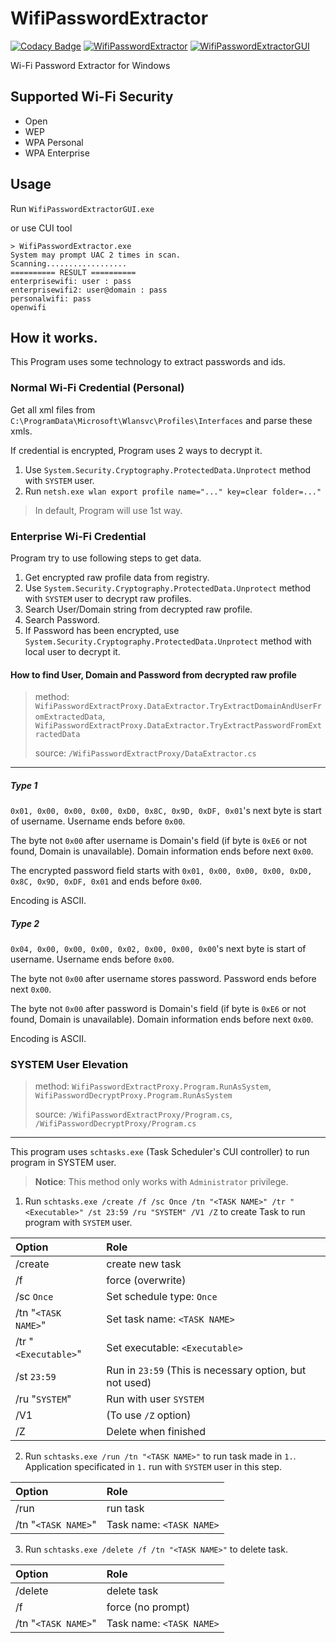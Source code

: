 # WifiPasswordExtractor

[![Codacy Badge](https://api.codacy.com/project/badge/Grade/90136e9b610f4d20b2593fe6957feb7f)](https://app.codacy.com/gh/mkaraki/WifiPasswordExtractor?utm_source=github.com&utm_medium=referral&utm_content=mkaraki/WifiPasswordExtractor&utm_campaign=Badge_Grade_Settings)
[![WifiPasswordExtractor](https://github.com/mkaraki/WifiPasswordExtractor/actions/workflows/build-cmd.yml/badge.svg)](https://github.com/mkaraki/WifiPasswordExtractor/actions/workflows/build-cmd.yml)
[![WifiPasswordExtractorGUI](https://github.com/mkaraki/WifiPasswordExtractor/actions/workflows/build-desktop.yml/badge.svg)](https://github.com/mkaraki/WifiPasswordExtractor/actions/workflows/build-desktop.yml)

Wi-Fi Password Extractor for Windows

## Supported Wi-Fi Security
- Open
- WEP
- WPA Personal
- WPA Enterprise

## Usage
Run `WifiPasswordExtractorGUI.exe`

or use CUI tool
```
> WifiPasswordExtractor.exe
System may prompt UAC 2 times in scan.
Scanning..................
========== RESULT ==========
enterprisewifi: user : pass
enterprisewifi2: user@domain : pass
personalwifi: pass
openwifi
```

## How it works.
This Program uses some technology to extract passwords and ids.

### Normal Wi-Fi Credential (Personal)
Get all xml files from `C:\ProgramData\Microsoft\Wlansvc\Profiles\Interfaces` and parse these xmls.

If credential is encrypted, Program uses 2 ways to decrypt it.
1. Use `System.Security.Cryptography.ProtectedData.Unprotect` method with `SYSTEM` user.
2. Run `netsh.exe wlan export profile name="..." key=clear folder=..."`
> In default, Program will use 1st way.

### Enterprise Wi-Fi Credential
Program try to use following steps to get data.
1. Get encrypted raw profile data from registry.
2. Use `System.Security.Cryptography.ProtectedData.Unprotect` method with `SYSTEM` user to decrypt raw profiles.
3. Search User/Domain string from decrypted raw profile.
4. Search Password.
5. If Password has been encrypted, use `System.Security.Cryptography.ProtectedData.Unprotect` method with local user to decrypt it.

#### How to find User, Domain and Password from decrypted raw profile
> method: `WifiPasswordExtractProxy.DataExtractor.TryExtractDomainAndUserFromExtractedData`, `WifiPasswordExtractProxy.DataExtractor.TryExtractPasswordFromExtractedData`
> 
> source: `/WifiPasswordExtractProxy/DataExtractor.cs`
---

##### Type 1
`0x01, 0x00, 0x00, 0x00, 0xD0, 0x8C, 0x9D, 0xDF, 0x01`'s next byte is start of username. Username ends before `0x00`.

The byte not `0x00` after username is Domain's field (if byte is `0xE6` or not found, Domain is unavailable). Domain information ends before next `0x00`.

The encrypted password field starts with `0x01, 0x00, 0x00, 0x00, 0xD0, 0x8C, 0x9D, 0xDF, 0x01` and ends before `0x00`.

Encoding is ASCII.

##### Type 2
`0x04, 0x00, 0x00, 0x00, 0x02, 0x00, 0x00, 0x00`'s next byte is start of username. Username ends before `0x00`.

The byte not `0x00` after username stores password. Password ends before next `0x00`.

The byte not `0x00` after password is Domain's field (if byte is `0xE6` or not found, Domain is unavailable). Domain information ends before next `0x00`.

Encoding is ASCII.

### SYSTEM User Elevation
> method: `WifiPasswordExtractProxy.Program.RunAsSystem`, `WifiPasswordDecryptProxy.Program.RunAsSystem`
> 
> source: `/WifiPasswordExtractProxy/Program.cs`, `/WifiPasswordDecryptProxy/Program.cs`
---

This program uses `schtasks.exe` (Task Scheduler's CUI controller) to run program in SYSTEM user.

> **Notice**: This method only works with `Administrator` privilege.

1. Run `schtasks.exe /create /f /sc Once /tn "<TASK NAME>" /tr "<Executable>" /st 23:59 /ru "SYSTEM" /V1 /Z` to create Task to run program with `SYSTEM` user.

|Option|Role|
|:--|:--|
|/create|create new task|
|/f|force (overwrite)|
|/sc `Once`|Set schedule type: `Once`|
|/tn "`<TASK NAME>`"|Set task name: `<TASK NAME>`|
|/tr "`<Executable>`"|Set executable: `<Executable>`|
|/st `23:59`|Run in `23:59` (This is necessary option, but not used)|
|/ru "`SYSTEM`"|Run with user `SYSTEM`|
|/V1|(To use `/Z` option)|
|/Z|Delete when finished|

2. Run `schtasks.exe /run /tn "<TASK NAME>"` to run task made in `1.`.
Application specificated in `1.` run with `SYSTEM` user in this step.

|Option|Role|
|:--|:--|
|/run|run task|
|/tn "`<TASK NAME>`"|Task name: `<TASK NAME>`|

3. Run `schtasks.exe /delete /f /tn "<TASK NAME>"` to delete task.

|Option|Role|
|:--|:--|
|/delete|delete task|
|/f|force (no prompt)|
|/tn "`<TASK NAME>`"|Task name: `<TASK NAME>`|
